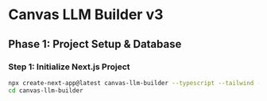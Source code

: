 # Canvas LLM Builder v3

## Phase 1: Project Setup & Database

### Step 1: Initialize Next.js Project

```bash
npx create-next-app@latest canvas-llm-builder --typescript --tailwind --eslint --app --src-dir --use-npm --import-alias "@/*"
cd canvas-llm-builder
```